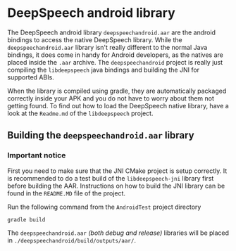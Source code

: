 # DeepSpeech android library

The DeepSpeech android library `deepspeechandroid.aar` are the android bindings to access the native DeepSpeech
library. While the `deepspeechandroid.aar` library isn't really different to the normal Java bindings,
it does come in handy for Android developers, as the natives are placed inside the `.aar` archive.
The `deepspeechandroid` project is really just compiling the `libdeepspeech` java bindings and building the JNI for supported ABIs.

When the library is compiled using gradle, they are automatically packaged correctly inside your APK and
you do not have to worry about them not getting found. To find out how to load the DeepSpeech native library, have a
look at the `Readme.md` of the `libdeepspeech` project.
 
## Building the `deepspeechandroid.aar` library

### Important notice

First you need to make sure that the JNI CMake project is setup correctly.
It is recommended to do a test build of the `libdeepspeech-jni` library
first before building the AAR. Instructions on how to build the JNI library
can be found in the `README.MD` file of the project.

Run the following command from the `AndroidTest` project directory

```
gradle build
```

The `deepspeechandroid.aar` _(both debug and release)_ libraries will be placed in `./deepspeechandroid/build/outputs/aar/`.

